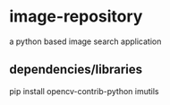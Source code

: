 # image-repository
a python based image search application

## dependencies/libraries
pip install opencv-contrib-python imutils
